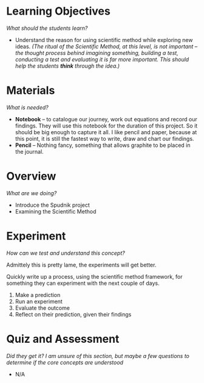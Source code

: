 Learning Objectives
===================
_What should the students learn?_

* Understand the reason for using scientific method while exploring new ideas. _(The ritual of the Scientific Method, at this level, is not important – the thought process behind imagining something, building a test, conducting a test and evaluating it is far more important. This should help the students **think** through the idea.)_

Materials
==========
_What is needed?_

* **Notebook** – to catalogue our journey, work out equations and record our findings. They will use this notebook for the duration of this project. So it should be big enough to capture it all. I like pencil and paper, because at this point, it is still the fastest way to write, draw and chart our findings.
* **Pencil** – Nothing fancy, something that allows graphite to be placed in the journal.

Overview
========
_What are we doing?_

* Introduce the Spudnik project
* Examining the Scientific Method

Experiment
==========
_How can we test and understand this concept?_

Admittely this is pretty lame, the experiments will get better.

Quickly write up  a process, using the scientific method framework, for something they can experiment with the next couple of days.

1. Make a prediction
2. Run an experiment
3. Evaluate the outcome
4. Reflect on their prediction, given their findings

Quiz and Assessment
=================
_Did they get it? I am unsure of this section, but maybe a few questions to determine if the core concepts are understood_

* N/A
